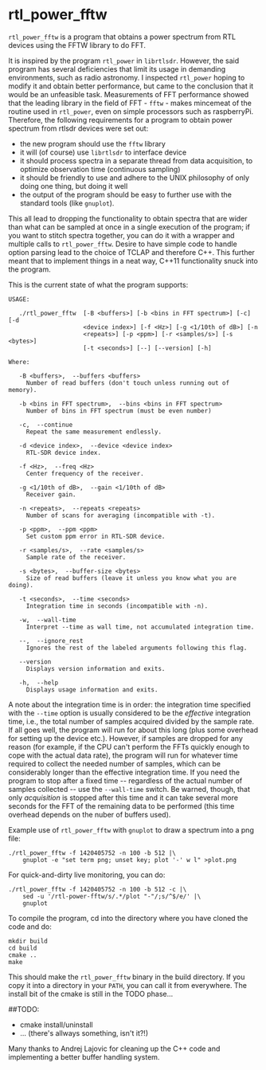# rtl\_power\_fftw

`rtl_power_fftw` is a program that obtains a power spectrum from RTL
devices using the FFTW library to do FFT.

It is inspired by the program `rtl_power` in `librtlsdr`.  However, the
said program has several deficiencies that limit its usage in
demanding environments, such as radio astronomy. I inspected
`rtl_power` hoping to modify it and obtain better performance, but
came to the conclusion that it would be an unfeasible
task. Measurements of FFT performance showed that the leading library
in the field of FFT - `fftw` - makes mincemeat of the routine used in
`rtl_power`, even on simple processors such as raspberryPi. Therefore,
the following requirements for a program to obtain power spectrum from
rtlsdr devices were set out:

  - the new program should use the `fftw` library
  - it will (of course) use `librtlsdr` to interface device
  - it should process spectra in a separate thread from data acquisition,
	to optimize observation time (continuous sampling)
  - it should be friendly to use and adhere to the UNIX philosophy of
	only doing one thing, but doing it well
  - the output of the program should be easy to further use with the 
	standard tools (like `gnuplot`).
  
This all lead to dropping the functionality to obtain spectra that are
wider than what can be sampled at once in a single execution of the
program; if you want to stitch spectra together, you can do it with a
wrapper and multiple calls to `rtl_power_fftw`. Desire to have simple
code to handle option parsing lead to the choice of TCLAP and
therefore C++. This further meant that to implement things in a neat
way, C++11 functionality snuck into the program.

This is the current state of what the program supports:

```
USAGE: 

   ./rtl_power_fftw  [-B <buffers>] [-b <bins in FFT spectrum>] [-c] [-d
                     <device index>] [-f <Hz>] [-g <1/10th of dB>] [-n
                     <repeats>] [-p <ppm>] [-r <samples/s>] [-s <bytes>]
                     [-t <seconds>] [--] [--version] [-h]

Where: 

   -B <buffers>,  --buffers <buffers>
     Number of read buffers (don't touch unless running out of memory).

   -b <bins in FFT spectrum>,  --bins <bins in FFT spectrum>
     Number of bins in FFT spectrum (must be even number)

   -c,  --continue
     Repeat the same measurement endlessly.

   -d <device index>,  --device <device index>
     RTL-SDR device index.

   -f <Hz>,  --freq <Hz>
     Center frequency of the receiver.

   -g <1/10th of dB>,  --gain <1/10th of dB>
     Receiver gain.

   -n <repeats>,  --repeats <repeats>
     Number of scans for averaging (incompatible with -t).

   -p <ppm>,  --ppm <ppm>
     Set custom ppm error in RTL-SDR device.

   -r <samples/s>,  --rate <samples/s>
     Sample rate of the receiver.

   -s <bytes>,  --buffer-size <bytes>
     Size of read buffers (leave it unless you know what you are doing).

   -t <seconds>,  --time <seconds>
     Integration time in seconds (incompatible with -n).

   -w,  --wall-time
     Interpret --time as wall time, not accumulated integration time.

   --,  --ignore_rest
     Ignores the rest of the labeled arguments following this flag.

   --version
     Displays version information and exits.

   -h,  --help
     Displays usage information and exits.
```

A note about the integration time is in order: the integration time
specified with the `--time` option is usually considered to be the
*effective* integration time, i.e., the total number of samples acquired
divided by the sample rate. If all goes well, the program will run for about
this long (plus some overhead for setting up the device etc.). However, if
samples are dropped for any reason (for example, if the CPU can't perform
the FFTs quickly enough to cope with the actual data rate), the program will
run for whatever time required to collect the needed number of samples,
which can be considerably longer than the effective integration time. If you
need the program to stop after a fixed time -- regardless of the actual
number of samples collected -- use the `--wall-time` switch. Be warned,
though, that only *acquisition* is stopped after this time and it can take
several more seconds for the FFT of the remaining data to be performed (this
time overhead depends on the nuber of buffers used).

Example use of `rtl_power_fftw` with `gnuplot` to draw a spectrum into
a png file:

    ./rtl_power_fftw -f 1420405752 -n 100 -b 512 |\
        gnuplot -e "set term png; unset key; plot '-' w l" >plot.png

For quick-and-dirty live monitoring, you can do:

    ./rtl_power_fftw -f 1420405752 -n 100 -b 512 -c |\
        sed -u '/rtl-power-fftw/s/.*/plot "-"/;s/^$/e/' |\
        gnuplot

To compile the program, cd into the directory where you have cloned the code
and do:

    mkdir build
    cd build
    cmake ..
    make

This should make the `rtl_power_fftw` binary in the build directory.
If you copy it into a directory in your `PATH`, you can call it from everywhere.
The install bit of the cmake is still in the TODO phase...

##TODO:

  - cmake install/uninstall
  - ... (there's allways something, isn't it?!)

Many thanks to Andrej Lajovic for cleaning up the C++ code and implementing a
better buffer handling system.

